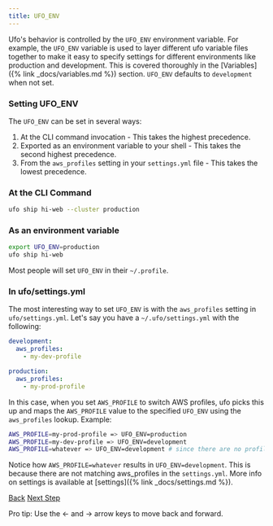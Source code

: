 ```yaml
---
title: UFO_ENV
---
```


Ufo's behavior is controlled by the `UFO_ENV` environment variable.  For example, the `UFO_ENV` variable is used to layer different ufo variable files together to make it easy to specify settings for different environments like production and development.  This is covered thoroughly in the [Variables]({% link _docs/variables.md %}) section.  `UFO_ENV` defaults to `development` when not set.

### Setting UFO_ENV

The `UFO_ENV` can be set in several ways:

1. At the CLI command invocation - This takes the highest precedence.
2. Exported as an environment variable to your shell - This takes the second highest precedence.
3. From the `aws_profiles` setting in your `settings.yml` file - This takes the lowest precedence.

### At the CLI Command

```sh
ufo ship hi-web --cluster production
```

### As an environment variable

```sh
export UFO_ENV=production
ufo ship hi-web
```

Most people will set `UFO_ENV` in their `~/.profile`.

### In ufo/settings.yml

The most interesting way to set `UFO_ENV` is with the `aws_profiles` setting in `ufo/settings.yml`.  Let's say you have a `~/.ufo/settings.yml` with the following:

```yaml
development:
  aws_profiles:
    - my-dev-profile

production:
  aws_profiles:
    - my-prod-profile
```

In this case, when you set `AWS_PROFILE` to switch AWS profiles, ufo picks this up and maps the `AWS_PROFILE` value to the specified `UFO_ENV` using the `aws_profiles` lookup.  Example:

```sh
AWS_PROFILE=my-prod-profile => UFO_ENV=production
AWS_PROFILE=my-dev-profile => UFO_ENV=development
AWS_PROFILE=whatever => UFO_ENV=development # since there are no profiles that match
```

Notice how `AWS_PROFILE=whatever` results in `UFO_ENV=development`.  This is because there are not matching aws_profiles in the `settings.yml`.  More info on settings is available at [settings]({% link _docs/settings.md %}).

<a id="prev" class="btn btn-basic" href="{% link _docs/settings.md %}">Back</a>
<a id="next" class="btn btn-primary" href="{% link _docs/variables.md %}">Next Step</a>
<p class="keyboard-tip">Pro tip: Use the <- and -> arrow keys to move back and forward.</p>
